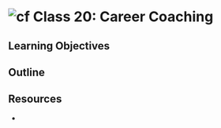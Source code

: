 # ![cf](http://i.imgur.com/7v5ASc8.png) Class 20: Career Coaching

## Learning Objectives

## Outline

## Resources

- []()

